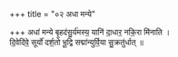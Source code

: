 +++
title = "०२ अधा मन्ये"

+++
अधा॑ मन्ये बृ॒हद॑सु॒र्य॑मस्य॒ यानि॑ दा॒धार॒ नकि॒रा मि॑नाति ।  
दि॒वेदि॑वे॒ सूर्यो॑ दर्श॒तो भू॒द्वि सद्मा॑न्युर्वि॒या सु॒क्रतु॑र्धात् ॥